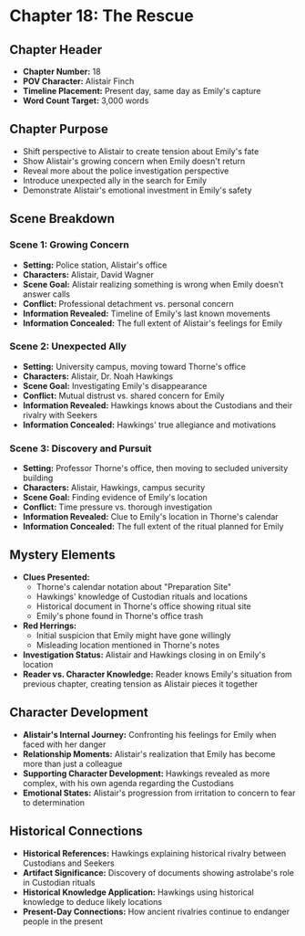 # Chapter 18: The Rescue

## Chapter Header
- **Chapter Number:** 18
- **POV Character:** Alistair Finch
- **Timeline Placement:** Present day, same day as Emily's capture
- **Word Count Target:** 3,000 words

## Chapter Purpose
- Shift perspective to Alistair to create tension about Emily's fate
- Show Alistair's growing concern when Emily doesn't return
- Reveal more about the police investigation perspective
- Introduce unexpected ally in the search for Emily
- Demonstrate Alistair's emotional investment in Emily's safety

## Scene Breakdown

### Scene 1: Growing Concern
- **Setting:** Police station, Alistair's office
- **Characters:** Alistair, David Wagner
- **Scene Goal:** Alistair realizing something is wrong when Emily doesn't answer calls
- **Conflict:** Professional detachment vs. personal concern
- **Information Revealed:** Timeline of Emily's last known movements
- **Information Concealed:** The full extent of Alistair's feelings for Emily

### Scene 2: Unexpected Ally
- **Setting:** University campus, moving toward Thorne's office
- **Characters:** Alistair, Dr. Noah Hawkings
- **Scene Goal:** Investigating Emily's disappearance
- **Conflict:** Mutual distrust vs. shared concern for Emily
- **Information Revealed:** Hawkings knows about the Custodians and their rivalry with Seekers
- **Information Concealed:** Hawkings' true allegiance and motivations

### Scene 3: Discovery and Pursuit
- **Setting:** Professor Thorne's office, then moving to secluded university building
- **Characters:** Alistair, Hawkings, campus security
- **Scene Goal:** Finding evidence of Emily's location
- **Conflict:** Time pressure vs. thorough investigation
- **Information Revealed:** Clue to Emily's location in Thorne's calendar
- **Information Concealed:** The full extent of the ritual planned for Emily

## Mystery Elements
- **Clues Presented:**
  - Thorne's calendar notation about "Preparation Site"
  - Hawkings' knowledge of Custodian rituals and locations
  - Historical document in Thorne's office showing ritual site
  - Emily's phone found in Thorne's office trash
- **Red Herrings:**
  - Initial suspicion that Emily might have gone willingly
  - Misleading location mentioned in Thorne's notes
- **Investigation Status:** Alistair and Hawkings closing in on Emily's location
- **Reader vs. Character Knowledge:** Reader knows Emily's situation from previous chapter, creating tension as Alistair pieces it together

## Character Development
- **Alistair's Internal Journey:** Confronting his feelings for Emily when faced with her danger
- **Relationship Moments:** Alistair's realization that Emily has become more than just a colleague
- **Supporting Character Development:** Hawkings revealed as more complex, with his own agenda regarding the Custodians
- **Emotional States:** Alistair's progression from irritation to concern to fear to determination

## Historical Connections
- **Historical References:** Hawkings explaining historical rivalry between Custodians and Seekers
- **Artifact Significance:** Discovery of documents showing astrolabe's role in Custodian rituals
- **Historical Knowledge Application:** Hawkings using historical knowledge to deduce likely locations
- **Present-Day Connections:** How ancient rivalries continue to endanger people in the present
